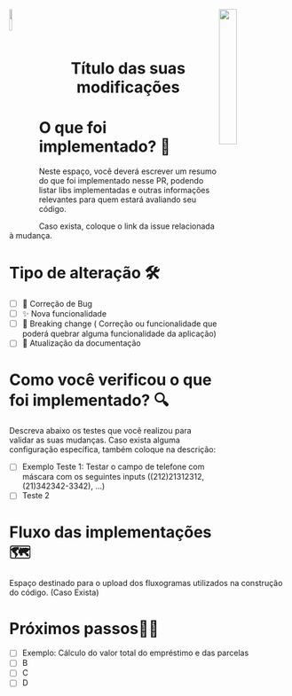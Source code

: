 <img src="https://ravennaareachamber.com/wp-content/uploads/2017/03/your-company-lsiting.png" width=10% align="left" />
<img src="https://user-images.githubusercontent.com/78767309/190235387-ff0f4419-4734-4ede-86d9-c8a0b17e7a36.png" width=25% align="right"/> 

<br>
<br>
<br>

<h1 align="center"> Título das suas modificações </h1>

# O que foi implementado? 🤔
 Neste espaço, você deverá escrever um resumo do que foi implementado nesse PR, podendo listar libs implementadas e outras informações relevantes para quem estará avaliando seu código. 
 
Caso exista, coloque o link da issue relacionada à mudança.

# Tipo de alteração 🛠️ 
- [ ] 🐞  Correção de Bug 
- [ ] ✨   Nova funcionalidade
- [ ]  🚨 Breaking change ( Correção ou funcionalidade que poderá quebrar alguma funcionalidade da aplicação)
- [ ]  📰 Atualização da documentação

# Como você verificou o que foi implementado? 🔍 
Descreva abaixo os testes que você realizou para validar as suas mudanças. Caso exista alguma configuração específica, também coloque na descrição:
- [ ] Exemplo Teste 1: Testar o campo de telefone com máscara com os seguintes inputs ((212)21312312, (21)342342-3342), ...)
- [ ] Teste 2

# Fluxo das implementações 🗺️ 
Espaço destinado para o upload dos fluxogramas utilizados na construção do código. (Caso Exista)


# Próximos passos🚶‍♀️
- [ ] Exemplo: Cálculo do valor total do empréstimo e das parcelas
- [ ] B
- [ ] C 
- [ ] D
